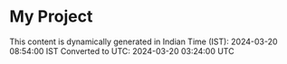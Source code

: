 # My Project

This content is dynamically generated in Indian Time (IST): 2024-03-20 08:54:00 IST
Converted to UTC: 2024-03-20 03:24:00 UTC
